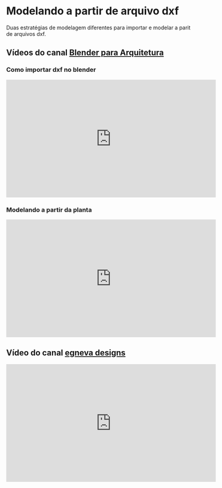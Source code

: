 # Modelando a partir de arquivo dxf

Duas estratégias de modelagem diferentes para importar e modelar a parit de arquivos dxf.

## Vídeos do canal [Blender para Arquitetura](https://www.youtube.com/channel/UCxCWwDzdB1wglal6auDz96A)


### Como importar dxf no blender

<iframe width="560" height="315" src="https://www.youtube.com/embed/ihkx31WLWWA" frameborder="0" allow="accelerometer; autoplay; clipboard-write; encrypted-media; gyroscope; picture-in-picture" allowfullscreen></iframe>

### Modelando a partir da planta

<iframe width="560" height="315" src="https://www.youtube.com/embed/moE3NiDHbTg" frameborder="0" allow="accelerometer; autoplay; clipboard-write; encrypted-media; gyroscope; picture-in-picture" allowfullscreen></iframe>

## Vídeo do canal [egneva designs](https://www.youtube.com/channel/UCg6CFC-WT2_4KM63AUphoeg)

<iframe width="560" height="315" src="https://www.youtube.com/embed/o0k9kZwUhpo" frameborder="0" allow="accelerometer; autoplay; clipboard-write; encrypted-media; gyroscope; picture-in-picture" allowfullscreen></iframe>